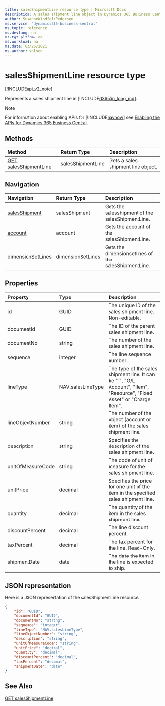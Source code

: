 ```yaml
---
title: salesShipmentLine resource type | Microsoft Docs
description: A sales shipment line object in Dynamics 365 Business Central.
author: SusanneWindfeldPedersen
ms.service: "dynamics365-business-central"
ms.topic: reference
ms.devlang: na
ms.tgt_pltfrm: na
ms.workload: na
ms.date: 02/26/2021
ms.author: solsen
---
```


# salesShipmentLine resource type

[!INCLUDE[api_v2_note](../../includes/api_v2_note.md)]

<!-- START>DO_NOT_EDIT -->
<!-- IMPORTANT:Do not edit any of the content between here and the END>DO_NOT_EDIT. -->
Represents a sales shipment line in [!INCLUDE[d365fin_long_md](../../includes/d365fin_long_md.md)].

> [!NOTE]
> For information about enabling APIs for [!INCLUDE[navnow](../../includes/navnow_md.md)] see [Enabling the APIs for Dynamics 365 Business Central](../enabling-apis-for-dynamics-nav.md).

## Methods

| Method | Return Type|Description |
|:--------------------|:-----------|:-------------------------|
|[GET salesShipmentLine](../api/dynamics_salesshipmentline_get.md)|salesShipmentLine|Gets a sales shipment line object.|


## Navigation

| Navigation |Return Type| Description |
|:----------|:----------|:-----------------|
|[salesShipment](dynamics_salesshipment.md)|salesShipment |Gets the salesshipment of the salesShipmentLine.|
|[account](dynamics_account.md)|account |Gets the account of the salesShipmentLine.|
|[dimensionSetLines](dynamics_dimensionsetline.md)|dimensionSetLines |Gets the dimensionsetlines of the salesShipmentLine.|

## Properties

| Property           | Type   |Description     |
|:-------------------|:-------|:---------------|
|id|GUID|The unique ID of the sales shipment line. Non-editable.|
|documentId|GUID|The ID of the parent sales shipment line. |
|documentNo|string|The number of the sales shipment line.|
|sequence|integer|The line sequence number.|
|lineType|NAV.salesLineType|The type of the sales shipment line. It can be " ", "G/L Account", "Item", "Resource", "Fixed Asset" or "Charge Item".|
|lineObjectNumber|string|The number of the object (account or item) of the sales shipment line.|
|description|string|Specifies the description of the sales shipment line.|
|unitOfMeasureCode|string|The code of unit of measure for the sales shipment line.|
|unitPrice|decimal|Specifies the price for one unit of the item in the specified sales shipment line.|
|quantity|decimal|The quantity of the item in the sales shipment line.|
|discountPercent|decimal|The line discount percent.    |
|taxPercent|decimal|The tax percent for the line. Read-Only.|
|shipmentDate|date|The date the item in the line is expected to ship.|

## JSON representation

Here is a JSON representation of the salesShipmentLine resource.


```json
{
    "id": "GUID",
    "documentId": "GUID",
    "documentNo": "string",
    "sequence": "integer",
    "lineType": "NAV.salesLineType",
    "lineObjectNumber": "string",
    "description": "string",
    "unitOfMeasureCode": "string",
    "unitPrice": "decimal",
    "quantity": "decimal",
    "discountPercent": "decimal",
    "taxPercent": "decimal",
    "shipmentDate": "date"
}
```
<!-- IMPORTANT: END>DO_NOT_EDIT -->



## See Also
[GET salesShipmentLine](../api/dynamics_salesShipmentLine_Get.md)
